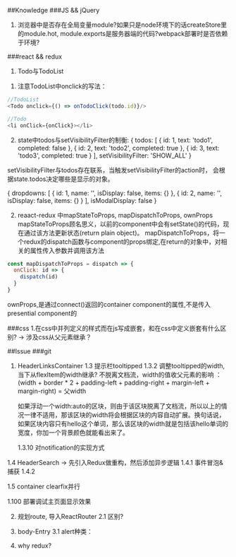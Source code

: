 ##Knowledge
###JS && jQuery
1. 浏览器中是否存在全局变量module?如果只是node环境下的话createStore里的module.hot,
module.exports是服务器端的代码?webpack部署时是否依赖于环境?

###react && redux
1. Todo与TodoList
1) 注意TodoList中onclick的写法：
```js
//TodoList
<Todo onclick={() => onTodoClick(todo.id)}/>

//Todo
<li onClick={onClick}></li>
```

2) state中todos与setVisibilityFilter的制衡:
{
  todos: [
    { id: 1, text: 'todo1', completed: false },
    { id: 2, text: 'todo2', completed: true },
    { id: 3, text: 'todo3', completed: true }
  ],
  setVisibilityFilter: 'SHOW_ALL'
}

setVisibilityFilter与todos存在联系，当触发setVisibilityFilter的action时，
会根据state.todos决定哪些是显示的对象。

{
  dropdowns: [
    { id: 1, name: '', isDisplay: false, items: {} },
    { id: 2, name: '', isDisplay: false, items: {} }
  ],
  isModalDisplay: false
}


2. reaact-redux 中mapStateToProps, mapDispatchToProps, ownProps
mapStateToProps顾名思义，以前的component中会有setState()的代码，现在通过该方法更新状态(return plain object)。
mapDispatchToProps，将一个redux的dispatch函数与component的props绑定,在return的对象中，对相关的属性传入参数并调用该方法
```js
const mapDispatchToProps = dispatch => {
  onClick: id => {
    dispatch(id)
  }
}
```

ownProps,是通过connect()返回的container component的属性,不是传入presential component的

###css
1.在css中并列定义的样式而在js写成嵌套，和在css中定义嵌套有什么区别?
-> 涉及css从父元素继承？

##Issue
###git
1. HeaderLinksContainer
  1.3 提示栏tooltipped
    1.3.2 调整tooltipped的width,当下从flexItem的width继承?
    不脱离文档流，width的值收父元素的影响 ：
    (width + border * 2 + padding-left + padding-right + margin-left + margin-right) = 父width

    如果浮动一个width:auto的区块，则由于该区块脱离了文档流，所以以上的情况一律不适用，那该区块的width将会根据区块的内容自动扩展。换句话说，如果区块内容只有hello这个单词，那么该区块的width就是包括该hello单词的宽度，你加一个背景颜色就能看出来了。

    1.3.10 对notification的实现方式

  1.4 HeaderSearch -> 先引入Redux做重构，然后添加异步逻辑
    1.4.1 事件冒泡&捕获
    1.4.2

  1.5 container clearfix并行

  1.100 部署调试主页面显示效果

2. 规划route, 导入ReactRouter
  2.1 <Route IndexRoute={Body}/> <Route component={Body}/>区别?

3. body-Entry
  3.1 alert种类：

10. why redux?
